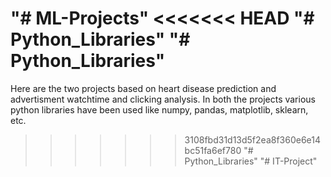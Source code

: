 "# ML-Projects" 
<<<<<<< HEAD
"# Python_Libraries" 
"# Python_Libraries" 
=======
Here are the two projects based on heart disease prediction and advertisment watchtime and clicking analysis.
In both the projects various python libraries have been used like numpy, pandas, matplotlib, sklearn, etc.
>>>>>>> 3108fbd31d13d5f2ea8f360e6e14bc51fa6ef780
"# Python_Libraries" 
"# IT-Project" 
